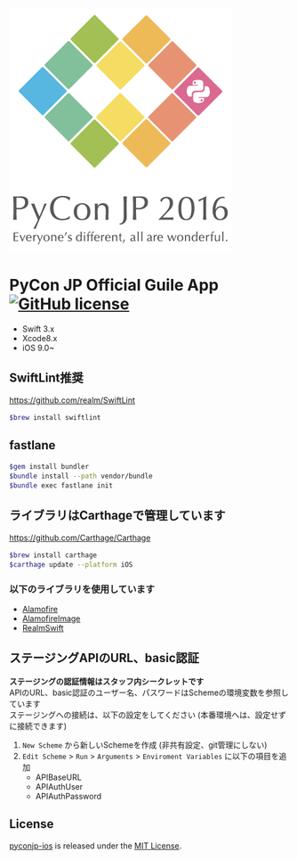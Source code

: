 ![](PyCon-TW/Assets.xcassets/App/Image/Launch.imageset/launch@2x.png)

# PyCon JP Official Guile App [![GitHub license](https://img.shields.io/badge/license-MIT-lightgrey.svg)](https://raw.githubusercontent.com/pyconjp/pyconjp-ios/develop/LICENSE) 

* Swift 3.x
* Xcode8.x
* iOS 9.0~

## SwiftLint推奨
https://github.com/realm/SwiftLint

```sh
$brew install swiftlint
```

## fastlane

```sh
$gem install bundler
$bundle install --path vendor/bundle
$bundle exec fastlane init
```

## ライブラリはCarthageで管理しています   
https://github.com/Carthage/Carthage

```sh
$brew install carthage
$carthage update --platform iOS
```

### 以下のライブラリを使用しています
* [Alamofire](https://github.com/Alamofire/Alamofire)
* [AlamofireImage](https://github.com/Alamofire/AlamofireImage)
* [RealmSwift](https://realm.io/docs/swift/latest/)

## ステージングAPIのURL、basic認証
**ステージングの認証情報はスタッフ内シークレットです**  
APIのURL、basic認証のユーザー名、パスワードはSchemeの環境変数を参照しています  
ステージングへの接続は、以下の設定をしてください (本番環境へは、設定せずに接続できます)  

1. `New Scheme` から新しいSchemeを作成 (非共有設定、git管理にしない)
2. `Edit Scheme` > `Run` > `Arguments` > `Enviroment Variables` に以下の項目を追加  
    * APIBaseURL
    * APIAuthUser
    * APIAuthPassword

## License
[pyconjp-ios](https://github.com/pyconjp/pyconjp-ios) is released under the [MIT License](LICENSE.md).



